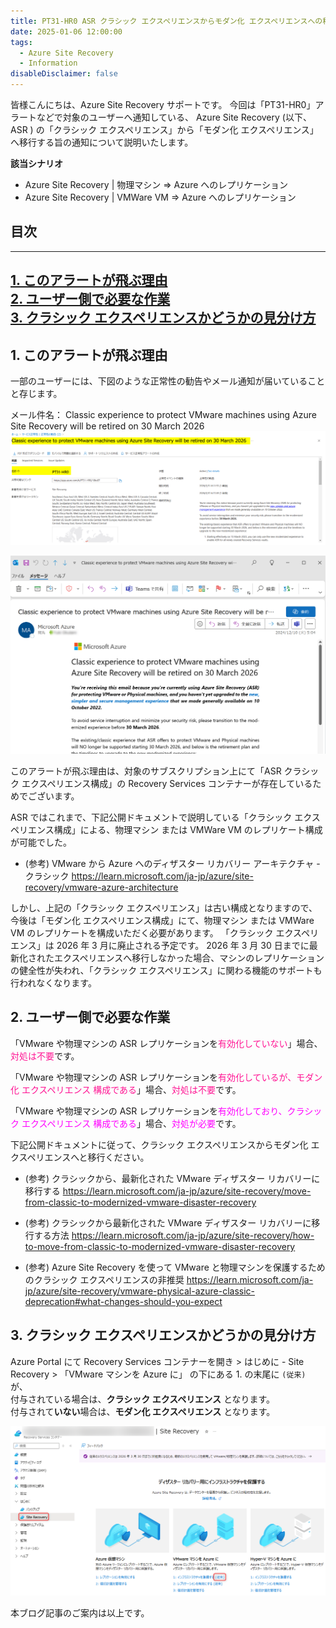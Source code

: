 ```yaml
---
title: PT31-HR0 ASR クラシック エクスペリエンスからモダン化 エクスペリエンスへの移行について
date: 2025-01-06 12:00:00
tags:
  - Azure Site Recovery
  - Information
disableDisclaimer: false
---
```


<!-- more -->
皆様こんにちは、Azure Site Recovery サポートです。
今回は「PT31-HR0」アラートなどで対象のユーザーへ通知している、
Azure Site Recovery (以下、ASR ) の「クラシック エクスペリエンス」から「モダン化 エクスペリエンス」へ移行する旨の通知について説明いたします。

**該当シナリオ**
- Azure Site Recovery | 物理マシン ⇒ Azure へのレプリケーション
- Azure Site Recovery | VMWare VM ⇒ Azure へのレプリケーション

## 目次
-----------------------------------------------------------
[1. このアラートが飛ぶ理由](#1)  
[2. ユーザー側で必要な作業](#2)  
[3. クラシック エクスペリエンスかどうかの見分け方](#3) 
-----------------------------------------------------------

## <a id="1"></a> 1. このアラートが飛ぶ理由
一部のユーザーには、下図のような正常性の勧告やメール通知が届いていることと存じます。

メール件名：
Classic experience to protect VMware machines using Azure Site Recovery will be retired on 30 March 2026
![](./MoveClassicToModernizedAsrComponent/001.png)

![](./MoveClassicToModernizedAsrComponent/002.png)

このアラートが飛ぶ理由は、対象のサブスクリプション上にて「ASR クラシック エクスペリエンス構成」の Recovery Services コンテナーが存在しているためでございます。

ASR ではこれまで、下記公開ドキュメントで説明している「クラシック エクスペリエンス構成」による、物理マシン または VMWare VM のレプリケート構成が可能でした。

- (参考) VMware から Azure へのディザスター リカバリー アーキテクチャ - クラシック
  https://learn.microsoft.com/ja-jp/azure/site-recovery/vmware-azure-architecture

しかし、上記の「クラシック エクスペリエンス」は古い構成となりますので、今後は「モダン化 エクスペリエンス構成」にて、物理マシン または VMWare VM のレプリケートを構成いただく必要があります。
「クラシック エクスペリエンス」は 2026 年 3 月に廃止される予定です。
2026 年 3 月 30 日までに最新化されたエクスペリエンスへ移行しなかった場合、マシンのレプリケーションの健全性が失われ、「クラシック エクスペリエンス」に関わる機能のサポートも行われなくなります。

## <a id="2"></a> 2. ユーザー側で必要な作業

「VMware や物理マシンの ASR レプリケーションを<font color="DeepPink">有効化していない</font>」場合、<font color="DeepPink">対処は不要</font>です。

「VMware や物理マシンの ASR レプリケーションを<font color="DeepPink">有効化しているが、モダン化 エクスペリエンス 構成である</font>」場合、<font color="DeepPink">対処は不要</font>です。

「VMware や物理マシンの ASR レプリケーションを<font color="Fuchsia">有効化しており、クラシック エクスペリエンス 構成である</font>」場合、<font color="Fuchsia">対処が必要</font>です。

下記公開ドキュメントに従って、クラシック エクスペリエンスからモダン化 エクスペリエンスへと移行ください。

- (参考) クラシックから、最新化された VMware ディザスター リカバリーに移行する
  https://learn.microsoft.com/ja-jp/azure/site-recovery/move-from-classic-to-modernized-vmware-disaster-recovery

- (参考) クラシックから最新化された VMware ディザスター リカバリーに移行する方法
  https://learn.microsoft.com/ja-jp/azure/site-recovery/how-to-move-from-classic-to-modernized-vmware-disaster-recovery

- (参考) Azure Site Recovery を使って VMware と物理マシンを保護するためのクラシック エクスペリエンスの非推奨
https://learn.microsoft.com/ja-jp/azure/site-recovery/vmware-physical-azure-classic-deprecation#what-changes-should-you-expect


## <a id="3"></a> 3. クラシック エクスペリエンスかどうかの見分け方
Azure Portal にて Recovery Services コンテナーを開き > はじめに - Site Recovery > 「VMware マシンを Azure に」 の下にある 1. の末尾に `(従来)` が、  
付与されている場合は、**クラシック エクスペリエンス** となります。  
付与されて**いない**場合は、**モダン化 エクスペリエンス** となります。

![](./RequestForInvestigating_ASR/RequestForInvestigating_ASR_01.png)

本ブログ記事のご案内は以上です。